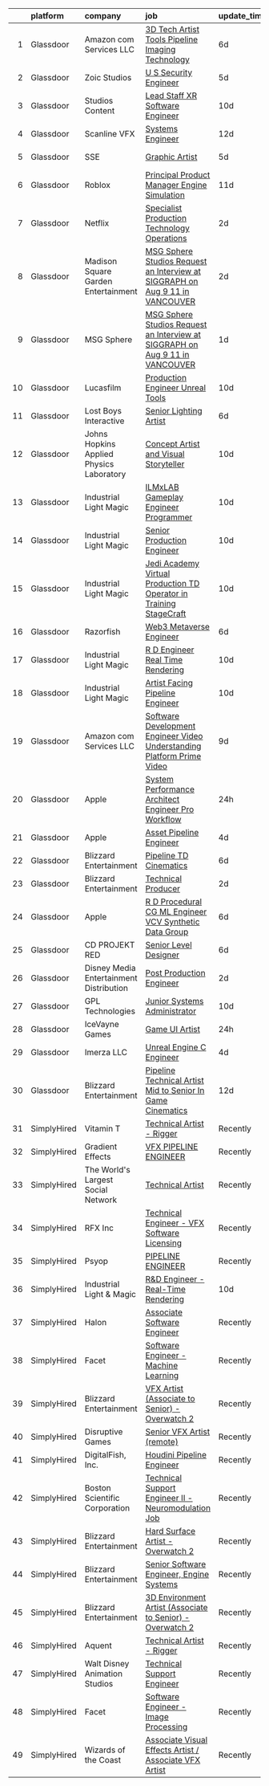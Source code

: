 

|    | platform    | company                                   | job                                                                                                                                                                                                                                                                                                                                                                                                                                                                                                                                                                                                                                                                                                                                                                                                                                                                                                                                                                                                                                                                                                                                                                                                                                                                                                                                                                                                        | update_time   | location            |
|---:|:------------|:------------------------------------------|:-----------------------------------------------------------------------------------------------------------------------------------------------------------------------------------------------------------------------------------------------------------------------------------------------------------------------------------------------------------------------------------------------------------------------------------------------------------------------------------------------------------------------------------------------------------------------------------------------------------------------------------------------------------------------------------------------------------------------------------------------------------------------------------------------------------------------------------------------------------------------------------------------------------------------------------------------------------------------------------------------------------------------------------------------------------------------------------------------------------------------------------------------------------------------------------------------------------------------------------------------------------------------------------------------------------------------------------------------------------------------------------------------------------|:--------------|:--------------------|
|  1 | Glassdoor   | Amazon com Services LLC                   | [3D Tech Artist   Tools   Pipeline  Imaging Technology](https://www.glassdoor.com/partner/jobListing.htm?pos=127&ao=1136043&s=58&guid=00000182101f5a0b968b4abec04ed6a0&src=GD_JOB_AD&t=SR&vt=w&cs=1_54353123&cb=1658127866726&jobListingId=1007998216393&jrtk=3-0-1g881umitkf3b801-1g881umjdimbe800-f27f40d9307d398a-)                                                                                                                                                                                                                                                                                                                                                                                                                                                                                                                                                                                                                                                                                                                                                                                                                                                                                                                                                                                                                                                                                     | 6d            | New York, NY        |
|  2 | Glassdoor   | Zoic Studios                              | [U S  Security Engineer](https://www.glassdoor.com/partner/jobListing.htm?pos=118&ao=1136043&s=58&guid=00000182101f5a0b968b4abec04ed6a0&src=GD_JOB_AD&t=SR&vt=w&ea=1&cs=1_d95e5ae5&cb=1658127866726&jobListingId=1008001099170&jrtk=3-0-1g881umitkf3b801-1g881umjdimbe800-3fce2bb8b019d9b2-)                                                                                                                                                                                                                                                                                                                                                                                                                                                                                                                                                                                                                                                                                                                                                                                                                                                                                                                                                                                                                                                                                                               | 5d            | Remote              |
|  3 | Glassdoor   | Studios Content                           | [Lead  Staff  XR Software Engineer](https://www.glassdoor.com/partner/jobListing.htm?pos=123&ao=1136043&s=58&guid=00000182101f5a0b968b4abec04ed6a0&src=GD_JOB_AD&t=SR&vt=w&cs=1_1c482a2b&cb=1658127866726&jobListingId=1007989924534&jrtk=3-0-1g881umitkf3b801-1g881umjdimbe800-bb2f81d2b8e98c7a-)                                                                                                                                                                                                                                                                                                                                                                                                                                                                                                                                                                                                                                                                                                                                                                                                                                                                                                                                                                                                                                                                                                         | 10d           | Glendale, CA        |
|  4 | Glassdoor   | Scanline VFX                              | [Systems Engineer](https://www.glassdoor.com/partner/jobListing.htm?pos=108&ao=1136043&s=58&guid=00000182101f5a0b968b4abec04ed6a0&src=GD_JOB_AD&t=SR&vt=w&ea=1&cs=1_a3303ac4&cb=1658127866725&jobListingId=1007985438337&jrtk=3-0-1g881umitkf3b801-1g881umjdimbe800-f1c9fcccffe46fc2-)                                                                                                                                                                                                                                                                                                                                                                                                                                                                                                                                                                                                                                                                                                                                                                                                                                                                                                                                                                                                                                                                                                                     | 12d           | Los Angeles, CA     |
|  5 | Glassdoor   | SSE                                       | [Graphic Artist](https://www.glassdoor.com/partner/jobListing.htm?pos=119&ao=1136043&s=58&guid=00000182101f5a0b968b4abec04ed6a0&src=GD_JOB_AD&t=SR&vt=w&ea=1&cs=1_37b39de0&cb=1658127866726&jobListingId=1008001110074&jrtk=3-0-1g881umitkf3b801-1g881umjdimbe800-50d7530ccefde205-)                                                                                                                                                                                                                                                                                                                                                                                                                                                                                                                                                                                                                                                                                                                                                                                                                                                                                                                                                                                                                                                                                                                       | 5d            | Jacksonville, FL    |
|  6 | Glassdoor   | Roblox                                    | [Principal Product Manager  Engine Simulation](https://www.glassdoor.com/partner/jobListing.htm?pos=129&ao=1136043&s=58&guid=00000182101f5a0b968b4abec04ed6a0&src=GD_JOB_AD&t=SR&vt=w&cs=1_74226b3c&cb=1658127866726&jobListingId=1007987884697&jrtk=3-0-1g881umitkf3b801-1g881umjdimbe800-3b7450e5fb449977-)                                                                                                                                                                                                                                                                                                                                                                                                                                                                                                                                                                                                                                                                                                                                                                                                                                                                                                                                                                                                                                                                                              | 11d           | San Mateo, CA       |
|  7 | Glassdoor   | Netflix                                   | [Specialist  Production Technology   Operations](https://www.glassdoor.com/partner/jobListing.htm?pos=103&ao=1136043&s=58&guid=00000182101f5a0b968b4abec04ed6a0&src=GD_JOB_AD&t=SR&vt=w&cs=1_aa348ab7&cb=1658127866724&jobListingId=1008008710790&jrtk=3-0-1g881umitkf3b801-1g881umjdimbe800-54fec7f0239f9949-)                                                                                                                                                                                                                                                                                                                                                                                                                                                                                                                                                                                                                                                                                                                                                                                                                                                                                                                                                                                                                                                                                            | 2d            | Los Angeles, CA     |
|  8 | Glassdoor   | Madison Square Garden Entertainment       | [MSG Sphere Studios   Request an Interview at SIGGRAPH on Aug 9   11 in VANCOUVER](https://www.glassdoor.com/partner/jobListing.htm?pos=125&ao=1136043&s=58&guid=00000182101f5a0b968b4abec04ed6a0&src=GD_JOB_AD&t=SR&vt=w&cs=1_c4ac7164&cb=1658127866726&jobListingId=1008009076227&jrtk=3-0-1g881umitkf3b801-1g881umjdimbe800-a5473954148aa4c1-)                                                                                                                                                                                                                                                                                                                                                                                                                                                                                                                                                                                                                                                                                                                                                                                                                                                                                                                                                                                                                                                          | 2d            | Burbank, CA         |
|  9 | Glassdoor   | MSG Sphere                                | [MSG Sphere Studios   Request an Interview at SIGGRAPH on Aug 9   11 in VANCOUVER](https://www.glassdoor.com/partner/jobListing.htm?pos=117&ao=1136043&s=58&guid=00000182101f5a0b968b4abec04ed6a0&src=GD_JOB_AD&t=SR&vt=w&cs=1_22b5bf3b&cb=1658127866725&jobListingId=1008009429137&jrtk=3-0-1g881umitkf3b801-1g881umjdimbe800-52b17ac948aa8bc8-)                                                                                                                                                                                                                                                                                                                                                                                                                                                                                                                                                                                                                                                                                                                                                                                                                                                                                                                                                                                                                                                          | 1d            | Burbank, CA         |
| 10 | Glassdoor   | Lucasfilm                                 | [Production Engineer  Unreal Tools ](https://www.glassdoor.com/partner/jobListing.htm?pos=109&ao=1136043&s=58&guid=00000182101f5a0b968b4abec04ed6a0&src=GD_JOB_AD&t=SR&vt=w&cs=1_e2416e92&cb=1658127866725&jobListingId=1007989925214&jrtk=3-0-1g881umitkf3b801-1g881umjdimbe800-0a9cd2c2e7103964-)                                                                                                                                                                                                                                                                                                                                                                                                                                                                                                                                                                                                                                                                                                                                                                                                                                                                                                                                                                                                                                                                                                        | 10d           | San Francisco, CA   |
| 11 | Glassdoor   | Lost Boys Interactive                     | [Senior Lighting Artist](https://www.glassdoor.com/partner/jobListing.htm?pos=113&ao=1136043&s=58&guid=00000182101f5a0b968b4abec04ed6a0&src=GD_JOB_AD&t=SR&vt=w&ea=1&cs=1_0c9046f1&cb=1658127866725&jobListingId=1007997869563&jrtk=3-0-1g881umitkf3b801-1g881umjdimbe800-51f467638d738e51-)                                                                                                                                                                                                                                                                                                                                                                                                                                                                                                                                                                                                                                                                                                                                                                                                                                                                                                                                                                                                                                                                                                               | 6d            | Remote              |
| 12 | Glassdoor   | Johns Hopkins Applied Physics Laboratory  | [Concept Artist and Visual Storyteller](https://www.glassdoor.com/partner/jobListing.htm?pos=111&ao=1136043&s=58&guid=00000182101f5a0b968b4abec04ed6a0&src=GD_JOB_AD&t=SR&vt=w&cs=1_1c88e0c0&cb=1658127866725&jobListingId=1007990323575&jrtk=3-0-1g881umitkf3b801-1g881umjdimbe800-caf3af526954e90d-)                                                                                                                                                                                                                                                                                                                                                                                                                                                                                                                                                                                                                                                                                                                                                                                                                                                                                                                                                                                                                                                                                                     | 10d           | Laurel, MD          |
| 13 | Glassdoor   | Industrial Light   Magic                  | [ILMxLAB Gameplay Engineer   Programmer](https://www.glassdoor.com/partner/jobListing.htm?pos=116&ao=1136043&s=58&guid=00000182101f5a0b968b4abec04ed6a0&src=GD_JOB_AD&t=SR&vt=w&cs=1_85f7da6d&cb=1658127866729&jobListingId=1007989925269&jrtk=3-0-1g881umitkf3b801-1g881umjdimbe800-82d92ba9100d486f-)                                                                                                                                                                                                                                                                                                                                                                                                                                                                                                                                                                                                                                                                                                                                                                                                                                                                                                                                                                                                                                                                                                    | 10d           | San Francisco, CA   |
| 14 | Glassdoor   | Industrial Light   Magic                  | [Senior Production Engineer](https://www.glassdoor.com/partner/jobListing.htm?pos=130&ao=1136043&s=58&guid=00000182101f5a0b968b4abec04ed6a0&src=GD_JOB_AD&t=SR&vt=w&cs=1_c2bb84c4&cb=1658127866727&jobListingId=1007989925075&jrtk=3-0-1g881umitkf3b801-1g881umjdimbe800-8634671c7f4b4c30-)                                                                                                                                                                                                                                                                                                                                                                                                                                                                                                                                                                                                                                                                                                                                                                                                                                                                                                                                                                                                                                                                                                                | 10d           | San Francisco, CA   |
| 15 | Glassdoor   | Industrial Light   Magic                  | [Jedi Academy  Virtual Production TD   Operator in Training  StageCraft ](https://www.glassdoor.com/partner/jobListing.htm?pos=120&ao=1136043&s=58&guid=00000182101f5a0b968b4abec04ed6a0&src=GD_JOB_AD&t=SR&vt=w&cs=1_9785436f&cb=1658127866726&jobListingId=1007989924127&jrtk=3-0-1g881umitkf3b801-1g881umjdimbe800-c42159d594af156a-)                                                                                                                                                                                                                                                                                                                                                                                                                                                                                                                                                                                                                                                                                                                                                                                                                                                                                                                                                                                                                                                                   | 10d           | Manhattan Beach, CA |
| 16 | Glassdoor   | Razorfish                                 | [Web3 Metaverse Engineer](https://www.glassdoor.com/partner/jobListing.htm?pos=104&ao=1136043&s=58&guid=00000182101f5a0b968b4abec04ed6a0&src=GD_JOB_AD&t=SR&vt=w&ea=1&cs=1_75908f2a&cb=1658127866724&jobListingId=1007999007023&jrtk=3-0-1g881umitkf3b801-1g881umjdimbe800-37130fe9a53d6876-)                                                                                                                                                                                                                                                                                                                                                                                                                                                                                                                                                                                                                                                                                                                                                                                                                                                                                                                                                                                                                                                                                                              | 6d            | New York, NY        |
| 17 | Glassdoor   | Industrial Light   Magic                  | [R D Engineer   Real Time Rendering](https://www.glassdoor.com/partner/jobListing.htm?pos=112&ao=1136043&s=58&guid=00000182101f5a0b968b4abec04ed6a0&src=GD_JOB_AD&t=SR&vt=w&cs=1_8280f29b&cb=1658127866725&jobListingId=1007989924389&jrtk=3-0-1g881umitkf3b801-1g881umjdimbe800-c5bd27a92537d562-)                                                                                                                                                                                                                                                                                                                                                                                                                                                                                                                                                                                                                                                                                                                                                                                                                                                                                                                                                                                                                                                                                                        | 10d           | San Francisco, CA   |
| 18 | Glassdoor   | Industrial Light   Magic                  | [Artist Facing Pipeline Engineer](https://www.glassdoor.com/partner/jobListing.htm?pos=121&ao=1136043&s=58&guid=00000182101f5a0b968b4abec04ed6a0&src=GD_JOB_AD&t=SR&vt=w&cs=1_2fdd6246&cb=1658127866726&jobListingId=1007989925036&jrtk=3-0-1g881umitkf3b801-1g881umjdimbe800-542b487c01f99854-)                                                                                                                                                                                                                                                                                                                                                                                                                                                                                                                                                                                                                                                                                                                                                                                                                                                                                                                                                                                                                                                                                                           | 10d           | San Francisco, CA   |
| 19 | Glassdoor   | Amazon com Services LLC                   | [Software Development Engineer   Video Understanding Platform  Prime Video](https://www.glassdoor.com/partner/jobListing.htm?pos=124&ao=1136043&s=58&guid=00000182101f5a0b968b4abec04ed6a0&src=GD_JOB_AD&t=SR&vt=w&cs=1_ac4b360b&cb=1658127866726&jobListingId=1007992048549&jrtk=3-0-1g881umitkf3b801-1g881umjdimbe800-265fb4e91b8449ef-)                                                                                                                                                                                                                                                                                                                                                                                                                                                                                                                                                                                                                                                                                                                                                                                                                                                                                                                                                                                                                                                                 | 9d            | Seattle, WA         |
| 20 | Glassdoor   | Apple                                     | [System Performance Architect Engineer   Pro Workflow](https://www.glassdoor.com/partner/jobListing.htm?pos=101&ao=1110586&s=58&guid=00000182101f5a0b968b4abec04ed6a0&src=GD_JOB_AD&t=SR&vt=w&cs=1_4fb6b9aa&cb=1658127866724&jobListingId=1008010117614&cpc=217C45A42544DB93&jrtk=3-0-1g881umitkf3b801-1g881umjdimbe800-84ee9f20d4e1af98--6NYlbfkN0BvKrLyj5gPmtZO9T8euul8TCxuuKNOtzRJOomxnwSEodTz2Bc-sPZlavsCvouCU0WpyavI31Cnj_8JzDq7GXmUJFSP92R04ZfKaA2yrdo6aWOzbJpQl6RFvmPaS4sPZYe4k_bx2Wz5AC16fD_0tVtAMbgnEe2rz20Nac8IDlX6EyduXkgyrJ5dodTChh2v_eQcrMcFJRch_hPMlAXithhc2QLDJvkvYxTCvDh9L9AP8xOxhWiEXC5rwDOMcvqgWv2OR1cbe6XvPqLBKqKb2VNn_NMcUESalBK2BPFM5hdyYQ5PYqlCTb0jfGRal8kGsDiHpzpUiLiPSw-ungmnfP2809wFDP4AqrhG9SjFSxAX6x4y3m3O5Bd3qOvTtYnvwVDPfYB9Laqbl81M4BMIFw6JaNG6MKX6Jr-_Zj-xH5PCJ_cIQRFaCXxdpiIuje5AY7vs7DUIrPi9sjkfeMLWmQICXhoz_WPv_7GWU5VSAR6wCQUwTcl-5XeVgxifSr5alPaCwVsLo94hYvNLumCsZy4vcKLg2-rsTNoMFwrihZEb4hR3BKV1wI9TFAb0WtB5aQiYY-zuctbTvUnUy8NrdcHbe7dlxY4FQy59k6ghnL_m5SY_4CB9dBxCfDXC3JjKOIz4d0Wce4TvDn6-YBe6g-VpEEcXcbwxYDqE1D0OcACOyv_OTHPeNTZ-Ao1Dn4q-MpD2aT9u9esuhHfAZJh_4zGGdFsesM2JS_CGpifcgXEXSUY4zvTooAnq34s6ps01pwnbWhipm_2hmOvVi0-FwABk-WRoVBvRpir5b9RiM9e85N7wpWZWMmxFx9uN_3AJJRZfzgGPgTUv1ICWPmGxHmLp1AXq3zCos_2bEADzniapMhComtZuUh9NEboJ9bkgi5DeueUz7EhMZAGglxP1EGJuvdl2-qyFgPX7HQsv-cdLDGjieTazzWJT-RLfA-TzTTdkeALyY2uOeAnJFZd4YafaoD6ej6F62vc-bBKBI7Ei_sHnfXMaDn8Z) | 24h           | Portland, OR        |
| 21 | Glassdoor   | Apple                                     | [Asset Pipeline Engineer](https://www.glassdoor.com/partner/jobListing.htm?pos=102&ao=1110586&s=58&guid=00000182101f5a0b968b4abec04ed6a0&src=GD_JOB_AD&t=SR&vt=w&cs=1_86ec0efd&cb=1658127866724&jobListingId=1008004162533&jrtk=3-0-1g881umitkf3b801-1g881umjdimbe800-9798daa2e282cec1--6NYlbfkN0BvKrLyj5gPmtZO9T8euul8TCxuuKNOtzRJOomxnwSEodTz2Bc-sPZlbtkML8D-m4prOH3i67mH9X5k1VXnxBL_Mt19y1o4se6iputKxUUMekntSO6k-JQT0_GFQRfeb6R7JdLahkC5efiTC97RnJt-2q91NhJcb1TH8Fu02Sj-YzpS3CUX0_BHfIZWElCRDCMn027oUZGU-oQhi_IDgS960MuT-8yOa5KXg7IVt16PJz4I0vk8XBrV-3C-c3qOK66Z_8YJWIdnVNL-JfCV_dYnQLfzD9re29doHP98ZEe-rZwGQpNoyMBpD8JUU1PJ95yi34TTu0SlTRAbkT8AG8qyEguaXRZlK82qrtHvNRxzfy6ybNmcBAoLxEswFrOqEcvU2omihZZcPVUXowLxoApfza5BhH6OT4nZeZ6u-FohHpphb-ZIsXeJf64SPrvrY__qi5qnMufAa-Z-QC5fVz3sG6ZnaXFyUgNoYOaFaKEu76WOGldkzOglKyyotCwwJGmxXqgTp2bPPzb0_vPgmWfePXtSEMkpubdJobpUVIyox7NTv3A9Eq5yiIVdhhrxgfV2ZTMlxwi0EweE1q0uv-z2MkC8O1vovJ1F25_Zqfzs-PiD6eseHvCwxBsT337SH42cKO6yuEmWGoHJEGTYNo2Wi8Qi7phANALe91QViRyQHEC49boNpHi--oqFChnZS1MtTydCtGWlPFHzul6gIBMLr9db_Px9F6_jL0OfECG_j6MMe7FS_YJw0nobdl7q1E764ZBHolk39107D80Ttu4tnieFVcxZN0L2TkKbt6DDkpSSFOuFoKLw7NWZQWRwRMW8VDYaJ2UiuQUar6T6ZQk-xUy2gm54ITXBIdVaa1dErNmdE7ur9PPl_9BwYz_Jqdt1DqvduswdNnXKHJxqXIYxwX-iBMcODdMXUq0h788JMv3yOvgjxeAi2XGzFv9XUvQ%3D)                                                                                                     | 4d            | Boulder, CO         |
| 22 | Glassdoor   | Blizzard Entertainment                    | [Pipeline TD  Cinematics](https://www.glassdoor.com/partner/jobListing.htm?pos=126&ao=1136043&s=58&guid=00000182101f5a0b968b4abec04ed6a0&src=GD_JOB_AD&t=SR&vt=w&cs=1_15603825&cb=1658127866726&jobListingId=1007998161798&jrtk=3-0-1g881umitkf3b801-1g881umjdimbe800-ea65093ab2c5173b-)                                                                                                                                                                                                                                                                                                                                                                                                                                                                                                                                                                                                                                                                                                                                                                                                                                                                                                                                                                                                                                                                                                                   | 6d            | Irvine, CA          |
| 23 | Glassdoor   | Blizzard Entertainment                    | [Technical Producer](https://www.glassdoor.com/partner/jobListing.htm?pos=110&ao=1136043&s=58&guid=00000182101f5a0b968b4abec04ed6a0&src=GD_JOB_AD&t=SR&vt=w&cs=1_fd62a8f8&cb=1658127866725&jobListingId=1008008644650&jrtk=3-0-1g881umitkf3b801-1g881umjdimbe800-b8f3fe331df30a3b-)                                                                                                                                                                                                                                                                                                                                                                                                                                                                                                                                                                                                                                                                                                                                                                                                                                                                                                                                                                                                                                                                                                                        | 2d            | Irvine, CA          |
| 24 | Glassdoor   | Apple                                     | [R D Procedural CG ML Engineer  VCV Synthetic Data Group](https://www.glassdoor.com/partner/jobListing.htm?pos=107&ao=1136043&s=58&guid=00000182101f5a0b968b4abec04ed6a0&src=GD_JOB_AD&t=SR&vt=w&cs=1_a11fb689&cb=1658127866724&jobListingId=1007999034571&jrtk=3-0-1g881umitkf3b801-1g881umjdimbe800-60136403e1dd3c29-)                                                                                                                                                                                                                                                                                                                                                                                                                                                                                                                                                                                                                                                                                                                                                                                                                                                                                                                                                                                                                                                                                   | 6d            | San Diego, CA       |
| 25 | Glassdoor   | CD PROJEKT RED                            | [Senior Level Designer](https://www.glassdoor.com/partner/jobListing.htm?pos=128&ao=1136043&s=58&guid=00000182101f5a0b968b4abec04ed6a0&src=GD_JOB_AD&t=SR&vt=w&ea=1&cs=1_823d0744&cb=1658127866726&jobListingId=1007999004645&jrtk=3-0-1g881umitkf3b801-1g881umjdimbe800-c0adcc9f01b6bb9d-)                                                                                                                                                                                                                                                                                                                                                                                                                                                                                                                                                                                                                                                                                                                                                                                                                                                                                                                                                                                                                                                                                                                | 6d            | Boston, MA          |
| 26 | Glassdoor   | Disney Media   Entertainment Distribution | [Post Production Engineer](https://www.glassdoor.com/partner/jobListing.htm?pos=105&ao=1136043&s=58&guid=00000182101f5a0b968b4abec04ed6a0&src=GD_JOB_AD&t=SR&vt=w&cs=1_6cf4c071&cb=1658127866724&jobListingId=1008007915296&jrtk=3-0-1g881umitkf3b801-1g881umjdimbe800-b761030c2aeec123-)                                                                                                                                                                                                                                                                                                                                                                                                                                                                                                                                                                                                                                                                                                                                                                                                                                                                                                                                                                                                                                                                                                                  | 2d            | Los Angeles, CA     |
| 27 | Glassdoor   | GPL Technologies                          | [Junior Systems Administrator](https://www.glassdoor.com/partner/jobListing.htm?pos=114&ao=1136043&s=58&guid=00000182101f5a0b968b4abec04ed6a0&src=GD_JOB_AD&t=SR&vt=w&ea=1&cs=1_47b16203&cb=1658127866725&jobListingId=1007991103318&jrtk=3-0-1g881umitkf3b801-1g881umjdimbe800-d7b2b24d642901ba-)                                                                                                                                                                                                                                                                                                                                                                                                                                                                                                                                                                                                                                                                                                                                                                                                                                                                                                                                                                                                                                                                                                         | 10d           | New York, NY        |
| 28 | Glassdoor   | IceVayne Games                            | [Game UI Artist](https://www.glassdoor.com/partner/jobListing.htm?pos=106&ao=1136043&s=58&guid=00000182101f5a0b968b4abec04ed6a0&src=GD_JOB_AD&t=SR&vt=w&ea=1&cs=1_906264c8&cb=1658127866724&jobListingId=1008010939116&jrtk=3-0-1g881umitkf3b801-1g881umjdimbe800-a4580d4e6a89142d-)                                                                                                                                                                                                                                                                                                                                                                                                                                                                                                                                                                                                                                                                                                                                                                                                                                                                                                                                                                                                                                                                                                                       | 24h           | Remote              |
| 29 | Glassdoor   | Imerza  LLC                               | [Unreal Engine   C   Engineer](https://www.glassdoor.com/partner/jobListing.htm?pos=115&ao=1136043&s=58&guid=00000182101f5a0b968b4abec04ed6a0&src=GD_JOB_AD&t=SR&vt=w&ea=1&cs=1_611b8c30&cb=1658127866725&jobListingId=1008001897361&jrtk=3-0-1g881umitkf3b801-1g881umjdimbe800-8c79bb2871c86338-)                                                                                                                                                                                                                                                                                                                                                                                                                                                                                                                                                                                                                                                                                                                                                                                                                                                                                                                                                                                                                                                                                                         | 4d            | Remote              |
| 30 | Glassdoor   | Blizzard Entertainment                    | [Pipeline Technical Artist  Mid to Senior   In Game Cinematics](https://www.glassdoor.com/partner/jobListing.htm?pos=122&ao=1136043&s=58&guid=00000182101f5a0b968b4abec04ed6a0&src=GD_JOB_AD&t=SR&vt=w&cs=1_447ea3d2&cb=1658127866726&jobListingId=1007986128885&jrtk=3-0-1g881umitkf3b801-1g881umjdimbe800-0b99936f74099484-)                                                                                                                                                                                                                                                                                                                                                                                                                                                                                                                                                                                                                                                                                                                                                                                                                                                                                                                                                                                                                                                                             | 12d           | Irvine, CA          |
| 31 | SimplyHired | Vitamin T                                 | [Technical Artist - Rigger](https://www.simplyhired.com/job/L1cExUVLMKqaAAq7NqpkK1HLiW42gEFBF_QANBUZuA88X4GbnBBA1w?q=vfx+engineer)                                                                                                                                                                                                                                                                                                                                                                                                                                                                                                                                                                                                                                                                                                                                                                                                                                                                                                                                                                                                                                                                                                                                                                                                                                                                         | Recently      | Austin, TX          |
| 32 | SimplyHired | Gradient Effects                          | [VFX PIPELINE ENGINEER](https://www.simplyhired.com/job/L5OAyKGUnwDawrCWzGNO2bwpuyy6IFx3pa2fhsL0ImqUDfPpQxW6Jg?q=vfx+engineer)                                                                                                                                                                                                                                                                                                                                                                                                                                                                                                                                                                                                                                                                                                                                                                                                                                                                                                                                                                                                                                                                                                                                                                                                                                                                             | Recently      | Los Angeles, CA     |
| 33 | SimplyHired | The World's Largest Social Network        | [Technical Artist](https://www.simplyhired.com/job/Y2FNoo1uTAcldWV6dQhjK7PuvsJN1U0ikAImFpa5s-XmibWBswR6Dg?q=vfx+engineer)                                                                                                                                                                                                                                                                                                                                                                                                                                                                                                                                                                                                                                                                                                                                                                                                                                                                                                                                                                                                                                                                                                                                                                                                                                                                                  | Recently      | New York, NY        |
| 34 | SimplyHired | RFX Inc                                   | [Technical Engineer - VFX Software Licensing](https://www.simplyhired.com/job/LhV9zzMDIMQcaHqfgdHRkCLrjfcU9s-iXOS2ZDjhaCguw27kpUunVA?q=vfx+engineer)                                                                                                                                                                                                                                                                                                                                                                                                                                                                                                                                                                                                                                                                                                                                                                                                                                                                                                                                                                                                                                                                                                                                                                                                                                                       | Recently      | Los Angeles, CA     |
| 35 | SimplyHired | Psyop                                     | [PIPELINE ENGINEER](https://www.simplyhired.com/job/sUnoaD_wdg5Rv2t3SMQmJWJQjttmY6WfNyu1mGbmQW0VfP7_5WfBzQ?q=vfx+engineer)                                                                                                                                                                                                                                                                                                                                                                                                                                                                                                                                                                                                                                                                                                                                                                                                                                                                                                                                                                                                                                                                                                                                                                                                                                                                                 | Recently      | New York, NY        |
| 36 | SimplyHired | Industrial Light & Magic                  | [R&D Engineer - Real-Time Rendering](https://www.simplyhired.com/job/AUITEjAo6GA1YiQNl7IbJ9r4lmSeg94_QQ9c-H8P9DfV7-fi2Fkmfg?q=vfx+engineer)                                                                                                                                                                                                                                                                                                                                                                                                                                                                                                                                                                                                                                                                                                                                                                                                                                                                                                                                                                                                                                                                                                                                                                                                                                                                | 10d           | San Francisco, CA   |
| 37 | SimplyHired | Halon                                     | [Associate Software Engineer](https://www.simplyhired.com/job/QfpjhUfc7pCHcnCmJZn0TwL70V58y1gN-eYqy0-U7ieXnfp22xX3hw?q=vfx+engineer)                                                                                                                                                                                                                                                                                                                                                                                                                                                                                                                                                                                                                                                                                                                                                                                                                                                                                                                                                                                                                                                                                                                                                                                                                                                                       | Recently      | Santa Monica, CA    |
| 38 | SimplyHired | Facet                                     | [Software Engineer - Machine Learning](https://www.simplyhired.com/job/rRl7LpYqGiIowLAwzbrNzMgXtXTFbKgtp-z9fo66PKEqX4Q6nYlO_w?q=vfx+engineer)                                                                                                                                                                                                                                                                                                                                                                                                                                                                                                                                                                                                                                                                                                                                                                                                                                                                                                                                                                                                                                                                                                                                                                                                                                                              | Recently      | San Francisco, CA   |
| 39 | SimplyHired | Blizzard Entertainment                    | [VFX Artist (Associate to Senior) - Overwatch 2](https://www.simplyhired.com/job/2d70J5UkkZ2YmvlvJfcaEqf0vVFEZwLt57euRMmQlk3Afx_2Q_gYzw?q=vfx+engineer)                                                                                                                                                                                                                                                                                                                                                                                                                                                                                                                                                                                                                                                                                                                                                                                                                                                                                                                                                                                                                                                                                                                                                                                                                                                    | Recently      | Irvine, CA          |
| 40 | SimplyHired | Disruptive Games                          | [Senior VFX Artist (remote)](https://www.simplyhired.com/job/ug1Nbs70tLVfqtHxG__s-qLtlaH128gNMV8vmNucmrzilmW5AjeBlQ?q=vfx+engineer)                                                                                                                                                                                                                                                                                                                                                                                                                                                                                                                                                                                                                                                                                                                                                                                                                                                                                                                                                                                                                                                                                                                                                                                                                                                                        | Recently      | Remote              |
| 41 | SimplyHired | DigitalFish, Inc.                         | [Houdini Pipeline Engineer](https://www.simplyhired.com/job/OXJ8CgFRLaRYJf3fg3fwt2TSgfZcUsBX1X8B0eoRtaOUx5tNd2D2wQ?q=vfx+engineer)                                                                                                                                                                                                                                                                                                                                                                                                                                                                                                                                                                                                                                                                                                                                                                                                                                                                                                                                                                                                                                                                                                                                                                                                                                                                         | Recently      | Remote              |
| 42 | SimplyHired | Boston Scientific Corporation             | [Technical Support Engineer II - Neuromodulation Job](https://www.simplyhired.com/job/x3_MqmMDt-LogOnHo7xUmnlEj8UbzvIPIV3mV5KCqtO8wo9Nzy_Dvw?q=vfx+engineer)                                                                                                                                                                                                                                                                                                                                                                                                                                                                                                                                                                                                                                                                                                                                                                                                                                                                                                                                                                                                                                                                                                                                                                                                                                               | Recently      | Valencia, CA        |
| 43 | SimplyHired | Blizzard Entertainment                    | [Hard Surface Artist - Overwatch 2](https://www.simplyhired.com/job/6UbuxcizWm0FGl0VWvCtYyHq-2-jjcWZ_YsxRvD4XaS9M8_zOx_FMA?q=vfx+engineer)                                                                                                                                                                                                                                                                                                                                                                                                                                                                                                                                                                                                                                                                                                                                                                                                                                                                                                                                                                                                                                                                                                                                                                                                                                                                 | Recently      | Irvine, CA          |
| 44 | SimplyHired | Blizzard Entertainment                    | [Senior Software Engineer, Engine Systems](https://www.simplyhired.com/job/tMmtCyDUxHf8JJJ5bCNONOHibfhTpYdY-nwQ76oeAkm7OrfyZhRqFg?q=vfx+engineer)                                                                                                                                                                                                                                                                                                                                                                                                                                                                                                                                                                                                                                                                                                                                                                                                                                                                                                                                                                                                                                                                                                                                                                                                                                                          | Recently      | Irvine, CA          |
| 45 | SimplyHired | Blizzard Entertainment                    | [3D Environment Artist (Associate to Senior) - Overwatch 2](https://www.simplyhired.com/job/pw88DtF0EULjjFMy83MMr_Hg0HBZII6DCgYGL9C12joglMD-Z-Xwnw?q=vfx+engineer)                                                                                                                                                                                                                                                                                                                                                                                                                                                                                                                                                                                                                                                                                                                                                                                                                                                                                                                                                                                                                                                                                                                                                                                                                                         | Recently      | Irvine, CA          |
| 46 | SimplyHired | Aquent                                    | [Technical Artist - Rigger](https://www.simplyhired.com/job/mrF9f8dqVBoR06CrnqO4QMg-7rrfDU_22i2PqCg_Bp4vmC_ldftfTg?q=vfx+engineer)                                                                                                                                                                                                                                                                                                                                                                                                                                                                                                                                                                                                                                                                                                                                                                                                                                                                                                                                                                                                                                                                                                                                                                                                                                                                         | Recently      | Austin, TX          |
| 47 | SimplyHired | Walt Disney Animation Studios             | [Technical Support Engineer](https://www.simplyhired.com/job/yzrZ4_ISv3Z-KQ1cbaSDrI92DZiQBX4A6_40E_P_gHmTUl3aF9m5kA?q=vfx+engineer)                                                                                                                                                                                                                                                                                                                                                                                                                                                                                                                                                                                                                                                                                                                                                                                                                                                                                                                                                                                                                                                                                                                                                                                                                                                                        | Recently      | Burbank, CA         |
| 48 | SimplyHired | Facet                                     | [Software Engineer - Image Processing](https://www.simplyhired.com/job/3znJCHAbYihtiOtJFInlFf2aFXm1CnGM03gqrMJxz8VyZGoe0lHYMg?q=vfx+engineer)                                                                                                                                                                                                                                                                                                                                                                                                                                                                                                                                                                                                                                                                                                                                                                                                                                                                                                                                                                                                                                                                                                                                                                                                                                                              | Recently      | San Francisco, CA   |
| 49 | SimplyHired | Wizards of the Coast                      | [Associate Visual Effects Artist / Associate VFX Artist](https://www.simplyhired.com/job/rXEfv0Tp9MAkPThOfzJCKEZulLcnRHEeqs1wpyfRYRJl4Z63YdpBPA?q=vfx+engineer)                                                                                                                                                                                                                                                                                                                                                                                                                                                                                                                                                                                                                                                                                                                                                                                                                                                                                                                                                                                                                                                                                                                                                                                                                                            | Recently      | Renton, WA          |